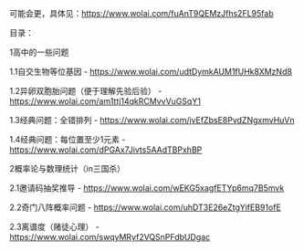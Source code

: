 可能会更，具体见：https://www.wolai.com/fuAnT9QEMzJfhs2FL95fab

目录：

1高中的一些问题

1.1自交生物等位基因 - https://www.wolai.com/udtDymkAUM1fUHk8XMzNd8

1.2异卵双胞胎问题（便于理解先验后验） - https://www.wolai.com/am1ttj14qkRCMvvVuGSqY1

1.3经典问题：全错排列 - https://www.wolai.com/jvEfZbsE8PvdZNgxmvHuVn

1.4经典问题：每位置至少1元素 - https://www.wolai.com/dPGAx7Jivts5AAdTBPxhBP

2概率论与数理统计（in三国杀）

2.1邀请码抽奖推导 - https://www.wolai.com/wEKG5xagfETYp6mq7B5mvk

2.2奇门八阵概率问题 - https://www.wolai.com/uhDT3E26eZtgYifEB91ofE

2.3离谱度（赌徒心理） - https://www.wolai.com/swqyMRyf2VQSnPFdbUDgac